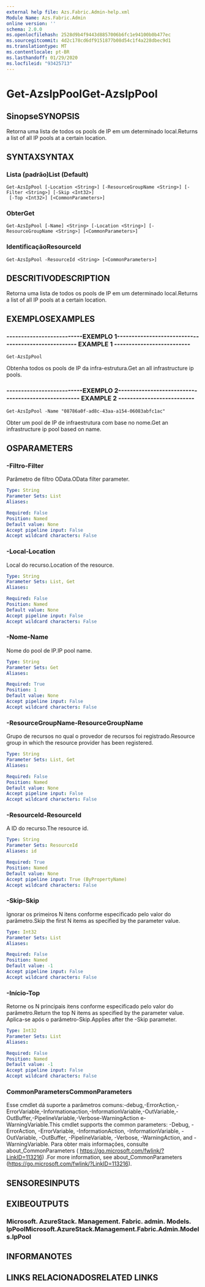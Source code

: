 ```yaml
---
external help file: Azs.Fabric.Admin-help.xml
Module Name: Azs.Fabric.Admin
online version: ''
schema: 2.0.0
ms.openlocfilehash: 2528d9b4f9443d8857006b6fc1e94100b0b477ec
ms.sourcegitcommit: 4d2c178cd6df9151877b08d54c1f4a228dbec9d1
ms.translationtype: MT
ms.contentlocale: pt-BR
ms.lasthandoff: 01/29/2020
ms.locfileid: "93425713"
---
```

# <span data-ttu-id="ea48c-101">Get-AzsIpPool</span><span class="sxs-lookup"><span data-stu-id="ea48c-101">Get-AzsIpPool</span></span>

## <span data-ttu-id="ea48c-102">Sinopse</span><span class="sxs-lookup"><span data-stu-id="ea48c-102">SYNOPSIS</span></span>
<span data-ttu-id="ea48c-103">Retorna uma lista de todos os pools de IP em um determinado local.</span><span class="sxs-lookup"><span data-stu-id="ea48c-103">Returns a list of all IP pools at a certain location.</span></span>

## <span data-ttu-id="ea48c-104">SYNTAX</span><span class="sxs-lookup"><span data-stu-id="ea48c-104">SYNTAX</span></span>

### <span data-ttu-id="ea48c-105">Lista (padrão)</span><span class="sxs-lookup"><span data-stu-id="ea48c-105">List (Default)</span></span>
```
Get-AzsIpPool [-Location <String>] [-ResourceGroupName <String>] [-Filter <String>] [-Skip <Int32>]
 [-Top <Int32>] [<CommonParameters>]
```

### <span data-ttu-id="ea48c-106">Obter</span><span class="sxs-lookup"><span data-stu-id="ea48c-106">Get</span></span>
```
Get-AzsIpPool [-Name] <String> [-Location <String>] [-ResourceGroupName <String>] [<CommonParameters>]
```

### <span data-ttu-id="ea48c-107">Identificação</span><span class="sxs-lookup"><span data-stu-id="ea48c-107">ResourceId</span></span>
```
Get-AzsIpPool -ResourceId <String> [<CommonParameters>]
```

## <span data-ttu-id="ea48c-108">DESCRITIVO</span><span class="sxs-lookup"><span data-stu-id="ea48c-108">DESCRIPTION</span></span>
<span data-ttu-id="ea48c-109">Retorna uma lista de todos os pools de IP em um determinado local.</span><span class="sxs-lookup"><span data-stu-id="ea48c-109">Returns a list of all IP pools at a certain location.</span></span>

## <span data-ttu-id="ea48c-110">EXEMPLOS</span><span class="sxs-lookup"><span data-stu-id="ea48c-110">EXAMPLES</span></span>

### <span data-ttu-id="ea48c-111">--------------------------EXEMPLO 1--------------------------</span><span class="sxs-lookup"><span data-stu-id="ea48c-111">-------------------------- EXAMPLE 1 --------------------------</span></span>
```
Get-AzsIpPool
```

<span data-ttu-id="ea48c-112">Obtenha todos os pools de IP da infra-estrutura.</span><span class="sxs-lookup"><span data-stu-id="ea48c-112">Get an all infrastructure ip pools.</span></span>

### <span data-ttu-id="ea48c-113">--------------------------EXEMPLO 2--------------------------</span><span class="sxs-lookup"><span data-stu-id="ea48c-113">-------------------------- EXAMPLE 2 --------------------------</span></span>
```
Get-AzsIpPool -Name "08786a0f-ad8c-43aa-a154-06083abfc1ac"
```

<span data-ttu-id="ea48c-114">Obter um pool de IP de infraestrutura com base no nome.</span><span class="sxs-lookup"><span data-stu-id="ea48c-114">Get an infrastructure ip pool based on name.</span></span>

## <span data-ttu-id="ea48c-115">OS</span><span class="sxs-lookup"><span data-stu-id="ea48c-115">PARAMETERS</span></span>

### <span data-ttu-id="ea48c-116">-Filtro</span><span class="sxs-lookup"><span data-stu-id="ea48c-116">-Filter</span></span>
<span data-ttu-id="ea48c-117">Parâmetro de filtro OData.</span><span class="sxs-lookup"><span data-stu-id="ea48c-117">OData filter parameter.</span></span>

```yaml
Type: String
Parameter Sets: List
Aliases: 

Required: False
Position: Named
Default value: None
Accept pipeline input: False
Accept wildcard characters: False
```

### <span data-ttu-id="ea48c-118">-Local</span><span class="sxs-lookup"><span data-stu-id="ea48c-118">-Location</span></span>
<span data-ttu-id="ea48c-119">Local do recurso.</span><span class="sxs-lookup"><span data-stu-id="ea48c-119">Location of the resource.</span></span>

```yaml
Type: String
Parameter Sets: List, Get
Aliases: 

Required: False
Position: Named
Default value: None
Accept pipeline input: False
Accept wildcard characters: False
```

### <span data-ttu-id="ea48c-120">-Nome</span><span class="sxs-lookup"><span data-stu-id="ea48c-120">-Name</span></span>
<span data-ttu-id="ea48c-121">Nome do pool de IP.</span><span class="sxs-lookup"><span data-stu-id="ea48c-121">IP pool name.</span></span>

```yaml
Type: String
Parameter Sets: Get
Aliases: 

Required: True
Position: 1
Default value: None
Accept pipeline input: False
Accept wildcard characters: False
```

### <span data-ttu-id="ea48c-122">-ResourceGroupName</span><span class="sxs-lookup"><span data-stu-id="ea48c-122">-ResourceGroupName</span></span>
<span data-ttu-id="ea48c-123">Grupo de recursos no qual o provedor de recursos foi registrado.</span><span class="sxs-lookup"><span data-stu-id="ea48c-123">Resource group in which the resource provider has been registered.</span></span>

```yaml
Type: String
Parameter Sets: List, Get
Aliases: 

Required: False
Position: Named
Default value: None
Accept pipeline input: False
Accept wildcard characters: False
```

### <span data-ttu-id="ea48c-124">-ResourceId</span><span class="sxs-lookup"><span data-stu-id="ea48c-124">-ResourceId</span></span>
<span data-ttu-id="ea48c-125">A ID do recurso.</span><span class="sxs-lookup"><span data-stu-id="ea48c-125">The resource id.</span></span>

```yaml
Type: String
Parameter Sets: ResourceId
Aliases: id

Required: True
Position: Named
Default value: None
Accept pipeline input: True (ByPropertyName)
Accept wildcard characters: False
```

### <span data-ttu-id="ea48c-126">-Skip</span><span class="sxs-lookup"><span data-stu-id="ea48c-126">-Skip</span></span>
<span data-ttu-id="ea48c-127">Ignorar os primeiros N itens conforme especificado pelo valor do parâmetro.</span><span class="sxs-lookup"><span data-stu-id="ea48c-127">Skip the first N items as specified by the parameter value.</span></span>

```yaml
Type: Int32
Parameter Sets: List
Aliases: 

Required: False
Position: Named
Default value: -1
Accept pipeline input: False
Accept wildcard characters: False
```

### <span data-ttu-id="ea48c-128">-Início</span><span class="sxs-lookup"><span data-stu-id="ea48c-128">-Top</span></span>
<span data-ttu-id="ea48c-129">Retorne os N principais itens conforme especificado pelo valor do parâmetro.</span><span class="sxs-lookup"><span data-stu-id="ea48c-129">Return the top N items as specified by the parameter value.</span></span>
<span data-ttu-id="ea48c-130">Aplica-se após o parâmetro-Skip.</span><span class="sxs-lookup"><span data-stu-id="ea48c-130">Applies after the -Skip parameter.</span></span>

```yaml
Type: Int32
Parameter Sets: List
Aliases: 

Required: False
Position: Named
Default value: -1
Accept pipeline input: False
Accept wildcard characters: False
```

### <span data-ttu-id="ea48c-131">CommonParameters</span><span class="sxs-lookup"><span data-stu-id="ea48c-131">CommonParameters</span></span>
<span data-ttu-id="ea48c-132">Esse cmdlet dá suporte a parâmetros comuns:-debug,-ErrorAction,-ErrorVariable,-Informationaction,-InformationVariable,-OutVariable,-OutBuffer,-PipelineVariable,-Verbose-WarningAction e-WarningVariable.</span><span class="sxs-lookup"><span data-stu-id="ea48c-132">This cmdlet supports the common parameters: -Debug, -ErrorAction, -ErrorVariable, -InformationAction, -InformationVariable, -OutVariable, -OutBuffer, -PipelineVariable, -Verbose, -WarningAction, and -WarningVariable.</span></span> <span data-ttu-id="ea48c-133">Para obter mais informações, consulte about_CommonParameters ( https://go.microsoft.com/fwlink/?LinkID=113216) .</span><span class="sxs-lookup"><span data-stu-id="ea48c-133">For more information, see about_CommonParameters (https://go.microsoft.com/fwlink/?LinkID=113216).</span></span>

## <span data-ttu-id="ea48c-134">SENSORES</span><span class="sxs-lookup"><span data-stu-id="ea48c-134">INPUTS</span></span>

## <span data-ttu-id="ea48c-135">EXIBE</span><span class="sxs-lookup"><span data-stu-id="ea48c-135">OUTPUTS</span></span>

### <span data-ttu-id="ea48c-136">Microsoft. AzureStack. Management. Fabric. admin. Models. IpPool</span><span class="sxs-lookup"><span data-stu-id="ea48c-136">Microsoft.AzureStack.Management.Fabric.Admin.Models.IpPool</span></span>

## <span data-ttu-id="ea48c-137">INFORMA</span><span class="sxs-lookup"><span data-stu-id="ea48c-137">NOTES</span></span>

## <span data-ttu-id="ea48c-138">LINKS RELACIONADOS</span><span class="sxs-lookup"><span data-stu-id="ea48c-138">RELATED LINKS</span></span>

